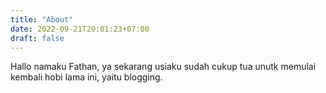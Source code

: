 ```yaml
---
title: "About"
date: 2022-09-21T20:01:23+07:00
draft: false
---
```


Hallo namaku Fathan, ya sekarang usiaku sudah cukup tua unutk memulai kembali hobi lama ini, yaitu blogging.